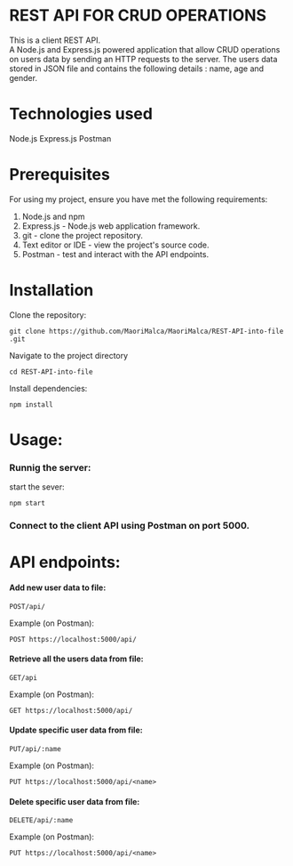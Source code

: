 # REST API FOR CRUD OPERATIONS

This is a  client REST API.  
A Node.js and Express.js powered application that allow CRUD operations on users data by sending an HTTP requests to the server.
The users data stored in JSON file and contains the following details : name, age and gender.


# Technologies used

Node.js
Express.js
Postman


# Prerequisites

For using my project, ensure you have met the following requirements:

1. Node.js and npm 
2. Express.js - Node.js web application framework.
3. git - clone the project repository.
4. Text editor or IDE - view the project's source code. 
5. Postman - test and interact with the API endpoints.


# Installation

Clone the repository:
```
git clone https://github.com/MaoriMalca/MaoriMalca/REST-API-into-file .git
```
Navigate to the project directory
```
cd REST-API-into-file
```
Install dependencies:
```
npm install
```


# Usage:

### Runnig the server:

start the sever:
```
npm start
```
### Connect to the client API using Postman on port 5000.


# API endpoints:

#### Add new user data to file:

```POST/api/ ```
		
Example (on Postman):	
```
POST https://localhost:5000/api/
```

#### Retrieve all the users data from file:

```GET/api ```
		
Example (on Postman):	
```
GET https://localhost:5000/api/
```

#### Update specific user data from file:

```PUT/api/:name ```
		
Example (on Postman):	
```
PUT https://localhost:5000/api/<name>
```

#### Delete specific user data from file:

```DELETE/api/:name ```
		
Example (on Postman):	
```
PUT https://localhost:5000/api/<name>
```






